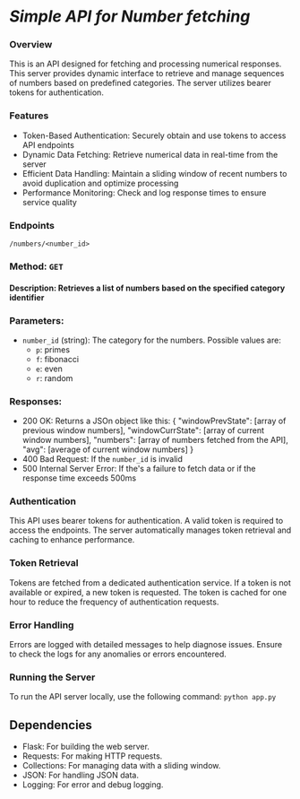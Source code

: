 # _Simple API for Number fetching_

### Overview

This is an API designed for fetching and processing numerical responses. This server provides dynamic interface to retrieve and manage sequences of numbers based on predefined categories. The server utilizes bearer tokens for authentication.

### Features

- Token-Based Authentication: Securely obtain and use tokens to access API endpoints
- Dynamic Data Fetching: Retrieve numerical data in real-time from the server
- Efficient Data Handling: Maintain a sliding window of recent numbers to avoid duplication and optimize processing
- Performance Monitoring: Check and log response times to ensure service quality

### Endpoints

`/numbers/<number_id>`

### Method: `GET`

#### Description: Retrieves a list of numbers based on the specified category identifier

### Parameters:

- `number_id` (string): The category for the numbers. Possible values are:
  - `p`: primes
  - `f`: fibonacci
  - `e`: even
  - `r`: random

### Responses:

- 200 OK: Returns a JSOn object like this:
  {
  "windowPrevState": [array of previous window numbers],
  "windowCurrState": [array of current window numbers],
  "numbers": [array of numbers fetched from the API],
  "avg": [average of current window numbers]
  }
- 400 Bad Request: If the `number_id` is invalid
- 500 Internal Server Error: If the's a failure to fetch data or if the response time exceeds 500ms

### Authentication

This API uses bearer tokens for authentication. A valid token is required to access the endpoints. The server automatically manages token retrieval and caching to enhance performance.

### Token Retrieval

Tokens are fetched from a dedicated authentication service. If a token is not available or expired, a new token is requested. The token is cached for one hour to reduce the frequency of authentication requests.

### Error Handling

Errors are logged with detailed messages to help diagnose issues. Ensure to check the logs for any anomalies or errors encountered.

### Running the Server

To run the API server locally, use the following command:
`python app.py`

## Dependencies

- Flask: For building the web server.
- Requests: For making HTTP requests.
- Collections: For managing data with a sliding window.
- JSON: For handling JSON data.
- Logging: For error and debug logging.
